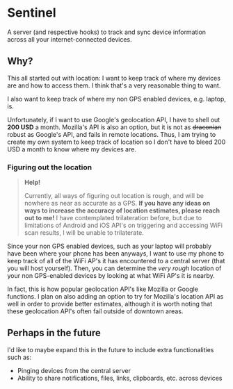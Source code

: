 # Sentinel

A server (and respective hooks) to track and sync device information across all your internet-connected devices.

## Why?

This all started out with location: I want to keep track of where my devices are and how to access them. I think that's a very reasonable thing to want.

I also want to keep track of where my non GPS enabled devices, e.g. laptop, is.

Unfortunately, if I want to use Google's geolocation API, I have to shell out **200 USD** a month. Mozilla's API is also an option, but it is not as ~~draconian~~ robust as Google's API, and fails in remote locations. Thus, I am trying to create my own system to keep track of location so I don't have to bleed 200 USD a month to know where my devices are.

### Figuring out the location

> **Help!**
>
> Currently, all ways of figuring out location is rough, and will be nowhere as near as accurate as a GPS. **If you have any ideas on ways to increase the accuracy of location estimates, please reach out to me!**
> I have contemplated trilateration before, but due to limitations of Android and iOS API's on triggering and accessing WiFi scan results, I will be unable to trilaterate.

Since your non GPS enabled devices, such as your laptop will probably have been where your phone has been anyways, I want to use my phone to keep track of all of the WiFi AP's it has encountered to a central server (that you will host yourself). Then, you can determine the _very rough_ location of your non GPS-enabled devices by looking at what WiFi AP's it is nearby.

In fact, this is how popular geolocation API's like Mozilla or Google functions. I plan on also adding an option to try for Mozilla's location API as well in order to provide better estimates, although it is worth noting that these geolocation API's often fail outside of downtown areas.

## Perhaps in the future

I'd like to maybe expand this in the future to include extra functionalities such as:

- Pinging devices from the central server
- Ability to share notifications, files, links, clipboards, etc. across devices
